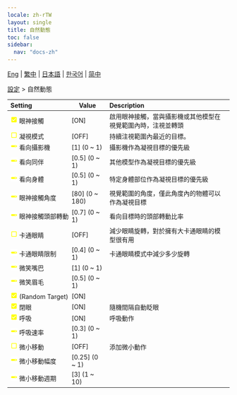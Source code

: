 ```yaml
---
locale: zh-rTW
layout: single
title: 自然動態
toc: false
sidebar:
  nav: "docs-zh"
---
```

[Eng](/dancexr/menu/2025.4/actor/lifelike_motions) | [繁中](/tw/dancexr/menu/2025.4/actor/lifelike_motions) | [日本語](/jp/dancexr/menu/2025.4/actor/lifelike_motions) | [한국어](/kr/dancexr/menu/2025.4/actor/lifelike_motions) | [简中](/zh/dancexr/menu/2025.4/actor/lifelike_motions)

[設定](../menu#設定) > 自然動態



| Setting | Value | Description |
| :--- | --- | :--- |
|<nobr><img src="/images/icon/ic_check_on.png" alt="check on icon"/> 眼神接觸</nobr>| [ON] | 啟用眼神接觸，當與攝影機或其他模型在視覺範圍內時，注視並轉頭
|<nobr><img src="/images/icon/ic_check_off.png" alt="check off icon"/> 凝視模式</nobr>| [OFF] | 持續注視範圍內最近的目標。
|<nobr><img src="/images/icon/ic_slider.png" alt="slider icon"/> 看向攝影機</nobr>| [1] (0 ~ 1) | 攝影機作為凝視目標的優先級
|<nobr><img src="/images/icon/ic_slider.png" alt="slider icon"/> 看向同伴</nobr>| [0.5] (0 ~ 1) | 其他模型作為凝視目標的優先級
|<nobr><img src="/images/icon/ic_slider.png" alt="slider icon"/> 看向身體</nobr>| [0.5] (0 ~ 1) | 特定身體部位作為凝視目標的優先級
|<nobr><img src="/images/icon/ic_slider.png" alt="slider icon"/> 眼神接觸角度</nobr>| [80] (0 ~ 180) | 視覺範圍的角度，僅此角度內的物體可以作為凝視目標
|<nobr><img src="/images/icon/ic_slider.png" alt="slider icon"/> 眼神接觸頭部轉動</nobr>| [0.7] (0 ~ 1) | 看向目標時的頭部轉動比率
|<nobr><img src="/images/icon/ic_check_off.png" alt="check off icon"/> 卡通眼睛</nobr>| [OFF] | 減少眼睛旋轉，對於擁有大卡通眼睛的模型很有用
|<nobr><img src="/images/icon/ic_slider.png" alt="slider icon"/> 卡通眼睛限制</nobr>| [0.4] (0 ~ 1) | 卡通眼睛模式中減少多少旋轉
|<nobr><img src="/images/icon/ic_slider.png" alt="slider icon"/> 微笑嘴巴</nobr>| [1] (0 ~ 1) | 
|<nobr><img src="/images/icon/ic_slider.png" alt="slider icon"/> 微笑眉毛</nobr>| [0.5] (0 ~ 1) | 
|<nobr><img src="/images/icon/ic_check_on.png" alt="check on icon"/> (Random Target)</nobr>| [ON] | 
|<nobr><img src="/images/icon/ic_check_on.png" alt="check on icon"/> 閉眼</nobr>| [ON] | 隨機間隔自動眨眼
|<nobr><img src="/images/icon/ic_check_on.png" alt="check on icon"/> 呼吸</nobr>| [ON] | 呼吸動作
|<nobr><img src="/images/icon/ic_slider.png" alt="slider icon"/> 呼吸速率</nobr>| [0.3] (0 ~ 1) | 
|<nobr><img src="/images/icon/ic_check_off.png" alt="check off icon"/> 微小移動</nobr>| [OFF] | 添加微小動作
|<nobr><img src="/images/icon/ic_slider.png" alt="slider icon"/> 微小移動幅度</nobr>| [0.25] (0 ~ 1) | 
|<nobr><img src="/images/icon/ic_slider.png" alt="slider icon"/> 微小移動週期</nobr>| [3] (1 ~ 10) | 

